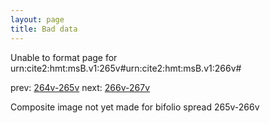 ```yaml
---
layout: page
title: Bad data
---
```


Unable to format page for urn:cite2:hmt:msB.v1:265v#urn:cite2:hmt:msB.v1:266v#

prev: [264v-265v](../264v-265v/) next: [266v-267v](../266v-267v/)

Composite image not yet made for bifolio spread 265v-266v

